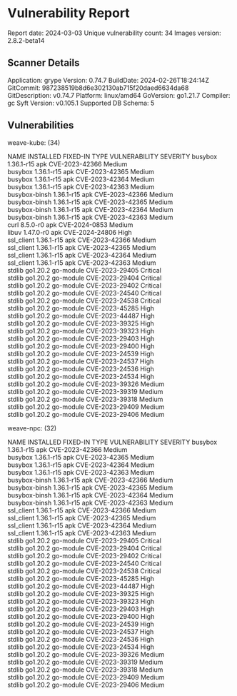 # Vulnerability Report

Report date: 2024-03-03
Unique vulnerability count: 34
Images version: 2.8.2-beta14

## Scanner Details

Application:         grype
Version:             0.74.7
BuildDate:           2024-02-26T18:24:14Z
GitCommit:           987238519b8d6e302130ab715f20daed6634da68
GitDescription:      v0.74.7
Platform:            linux/amd64
GoVersion:           go1.21.7
Compiler:            gc
Syft Version:        v0.105.1
Supported DB Schema: 5

## Vulnerabilities

weave-kube: (34) 

NAME           INSTALLED   FIXED-IN  TYPE       VULNERABILITY   SEVERITY 
busybox        1.36.1-r15            apk        CVE-2023-42366  Medium    
busybox        1.36.1-r15            apk        CVE-2023-42365  Medium    
busybox        1.36.1-r15            apk        CVE-2023-42364  Medium    
busybox        1.36.1-r15            apk        CVE-2023-42363  Medium    
busybox-binsh  1.36.1-r15            apk        CVE-2023-42366  Medium    
busybox-binsh  1.36.1-r15            apk        CVE-2023-42365  Medium    
busybox-binsh  1.36.1-r15            apk        CVE-2023-42364  Medium    
busybox-binsh  1.36.1-r15            apk        CVE-2023-42363  Medium    
curl           8.5.0-r0              apk        CVE-2024-0853   Medium    
libuv          1.47.0-r0             apk        CVE-2024-24806  High      
ssl_client     1.36.1-r15            apk        CVE-2023-42366  Medium    
ssl_client     1.36.1-r15            apk        CVE-2023-42365  Medium    
ssl_client     1.36.1-r15            apk        CVE-2023-42364  Medium    
ssl_client     1.36.1-r15            apk        CVE-2023-42363  Medium    
stdlib         go1.20.2              go-module  CVE-2023-29405  Critical  
stdlib         go1.20.2              go-module  CVE-2023-29404  Critical  
stdlib         go1.20.2              go-module  CVE-2023-29402  Critical  
stdlib         go1.20.2              go-module  CVE-2023-24540  Critical  
stdlib         go1.20.2              go-module  CVE-2023-24538  Critical  
stdlib         go1.20.2              go-module  CVE-2023-45285  High      
stdlib         go1.20.2              go-module  CVE-2023-44487  High      
stdlib         go1.20.2              go-module  CVE-2023-39325  High      
stdlib         go1.20.2              go-module  CVE-2023-39323  High      
stdlib         go1.20.2              go-module  CVE-2023-29403  High      
stdlib         go1.20.2              go-module  CVE-2023-29400  High      
stdlib         go1.20.2              go-module  CVE-2023-24539  High      
stdlib         go1.20.2              go-module  CVE-2023-24537  High      
stdlib         go1.20.2              go-module  CVE-2023-24536  High      
stdlib         go1.20.2              go-module  CVE-2023-24534  High      
stdlib         go1.20.2              go-module  CVE-2023-39326  Medium    
stdlib         go1.20.2              go-module  CVE-2023-39319  Medium    
stdlib         go1.20.2              go-module  CVE-2023-39318  Medium    
stdlib         go1.20.2              go-module  CVE-2023-29409  Medium    
stdlib         go1.20.2              go-module  CVE-2023-29406  Medium

weave-npc: (32)

NAME           INSTALLED   FIXED-IN  TYPE       VULNERABILITY   SEVERITY 
busybox        1.36.1-r15            apk        CVE-2023-42366  Medium    
busybox        1.36.1-r15            apk        CVE-2023-42365  Medium    
busybox        1.36.1-r15            apk        CVE-2023-42364  Medium    
busybox        1.36.1-r15            apk        CVE-2023-42363  Medium    
busybox-binsh  1.36.1-r15            apk        CVE-2023-42366  Medium    
busybox-binsh  1.36.1-r15            apk        CVE-2023-42365  Medium    
busybox-binsh  1.36.1-r15            apk        CVE-2023-42364  Medium    
busybox-binsh  1.36.1-r15            apk        CVE-2023-42363  Medium    
ssl_client     1.36.1-r15            apk        CVE-2023-42366  Medium    
ssl_client     1.36.1-r15            apk        CVE-2023-42365  Medium    
ssl_client     1.36.1-r15            apk        CVE-2023-42364  Medium    
ssl_client     1.36.1-r15            apk        CVE-2023-42363  Medium    
stdlib         go1.20.2              go-module  CVE-2023-29405  Critical  
stdlib         go1.20.2              go-module  CVE-2023-29404  Critical  
stdlib         go1.20.2              go-module  CVE-2023-29402  Critical  
stdlib         go1.20.2              go-module  CVE-2023-24540  Critical  
stdlib         go1.20.2              go-module  CVE-2023-24538  Critical  
stdlib         go1.20.2              go-module  CVE-2023-45285  High      
stdlib         go1.20.2              go-module  CVE-2023-44487  High      
stdlib         go1.20.2              go-module  CVE-2023-39325  High      
stdlib         go1.20.2              go-module  CVE-2023-39323  High      
stdlib         go1.20.2              go-module  CVE-2023-29403  High      
stdlib         go1.20.2              go-module  CVE-2023-29400  High      
stdlib         go1.20.2              go-module  CVE-2023-24539  High      
stdlib         go1.20.2              go-module  CVE-2023-24537  High      
stdlib         go1.20.2              go-module  CVE-2023-24536  High      
stdlib         go1.20.2              go-module  CVE-2023-24534  High      
stdlib         go1.20.2              go-module  CVE-2023-39326  Medium    
stdlib         go1.20.2              go-module  CVE-2023-39319  Medium    
stdlib         go1.20.2              go-module  CVE-2023-39318  Medium    
stdlib         go1.20.2              go-module  CVE-2023-29409  Medium    
stdlib         go1.20.2              go-module  CVE-2023-29406  Medium
